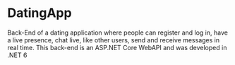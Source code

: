# DatingApp

Back-End of a dating application where people can register and log in, have a live presence, chat live, like other users, send and receive messages in real time.
This back-end is an ASP.NET Core WebAPI and was developed in .NET 6
